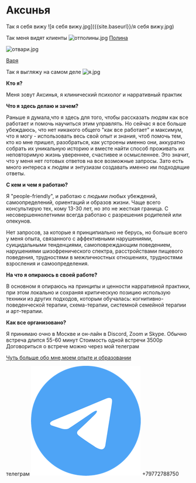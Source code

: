 # Аксuнья
Так я себя вижу
![я себя вижу.jpg]({{site.baseurl}}/я себя вижу.jpg)


Так меня видят клиенты
![отполины.jpg]({{site.baseurl}}/отполины.jpg)
[Полина](https://vk.com/wannadiehappy "Полина")



![отвари.jpg]({{site.baseurl}}/отвари.jpg)

[Варя](https://instagram.com/equabl.e?utm_medium=copy_link "Варя")


Так я выгляжу на самом деле
![я.jpg]({{site.baseurl}}/я.jpg)


**Кто я?**

Меня зовут Аксинья, я клинический психолог и нарративный практик

**Что я здесь делаю и зачем?**

Раньше я думала,что я здесь для того, чтобы рассказать людям как все работает и помочь научиться этим управлять. Но сейчас я все больше убеждаюсь, что нет никакого общего "как все работает" и максимум, что я могу - использовать весь свой опыт и знания, чтоб помочь тем, кто ко мне пришел, разобраться, как устроены именно они, аккуратно собрать их уникальную историю и вместе найти способ проживать их неповторимую жизнь увереннее, счастивее и осмысленнее. Это значит, что у меня нет готовых ответов на все возможные запросы. Зато есть много интереса к людям и энтузиазм создавать именно им подходящие ответы.

**С кем и чем я работаю?**

Я "people-friendly", и работаю с людьми любых убеждений, самоопределений, ориентаций и образов жизни. Чаще всего консультирую тех, кому 13-30 лет, но это не жесткая граница. С несовершеннолетними всегда работаю с разрешения родителей или опекунов.

Нет запросов, за которые я принципиально не берусь, но больше всего у меня опыта, связанного с аффективными нарушениями, суицидальными тенденциями, самоповреждающим поведением, нарушениями шизофренического спектра, расстройствами пищевого поведения, трудностями в межличностных отношениях, трудностями взросления и самоопределения.

**На что я опираюсь в своей работе?**

В основном я опираюсь на принципы и ценности нарративной практики, при этом локально и сохраняя критическую позицию использую техники из других подходов, которым обучалась: когнитивно-поведенческой терапии, схема-терапии, системной семейной терапии и арт-терапии.

**Как все организовано?**

Я принимаю очно в Москве и он-лайн в Discord, Zoom и Skype.
Обычно встреча длится 55-60 минут
Стоимость одной встречи 3500р
Договориться о встрече можно через мой телеграм

[Чуть больше обо мне,моем опыте и образовании](для_любопытных.md)





телеграм ![tg](/tg.png) +79772788750
